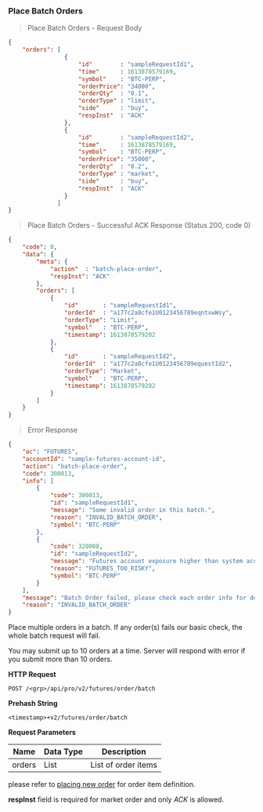 ### Place Batch Orders

> Place Batch Orders - Request Body

```json
{
    "orders": [
                {
                    "id"        : "sampleRequestId1",
                    "time"      : 1613878579169,
                    "symbol"    : "BTC-PERP",
                    "orderPrice": "34000",
                    "orderQty"  : "0.1",
                    "orderType" : "limit",
                    "side"      : "buy",
                    "respInst"  : "ACK"
                },
                {
                    "id"        : "sampleRequestId2",
                    "time"      : 1613878579169,
                    "symbol"    : "BTC-PERP",
                    "orderPrice": "35000",
                    "orderQty"  : "0.2",
                    "orderType" : "market",
                    "side"      : "buy",
                    "respInst"  : "ACK"
                }
              ]
}
```

> Place Batch Orders - Successful ACK Response (Status 200, code 0)

```json
{
    "code": 0,
    "data": {
        "meta": {
            "action"  : "batch-place-order",
            "respInst": "ACK"
        },
        "orders": [
            {
                "id"       : "sampleRequestId1",
                "orderId"  : "a177c2a8cfe1U0123456789eqntvwWsy",
                "orderType": "Limit",
                "symbol"   : "BTC-PERP",
                "timestamp": 1613878579202
            },
            {
                "id"       : "sampleRequestId2",
                "orderId"  : "a177c2a8cfe1U0123456789equestId2",
                "orderType": "Market",
                "symbol"   : "BTC-PERP",
                "timestamp": 1613878579202
            }
        ]
    }
}
```
> Error Response

```json
{
    "ac": "FUTURES",
    "accountId": "sample-futures-account-id",
    "action": "batch-place-order",
    "code": 300013,
    "info": [
        {
            "code": 300013,
            "id": "sampleRequestId1",
            "message": "Some invalid order in this batch.",
            "reason": "INVALID_BATCH_ORDER",
            "symbol": "BTC-PERP"
        },
        {
            "code": 320008,
            "id": "sampleRequestId2",
            "message": "Futures account exposure higher than system acceptable level.",
            "reason": "FUTURES_TOO_RISKY",
            "symbol": "BTC-PERP"
        }
    ],
    "message": "Batch Order failed, please check each order info for detail.",
    "reason": "INVALID_BATCH_ORDER"
}
```

Place multiple orders in a batch. If any order(s) fails our basic check, the whole batch request will fail.

You may submit up to 10 orders at a time. Server will respond with error if you submit more than 10 orders.

**HTTP Request**

`POST /<grp>/api/pro/v2/futures/order/batch`

**Prehash String**

`<timestamp>+v2/futures/order/batch`

**Request Parameters**

 Name          | Data Type           | Description                
-------------- | ------------------- | -------------------------- 
 orders        | List                | List of order items                    
please refer to [placing new order](#new-order) for order item definition.

**respInst** field is required for market order and only *ACK* is allowed.

